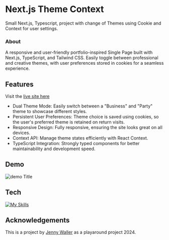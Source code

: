 # Next.js Theme Context

Small Next.js, Typescript, project with change of Themes using Cookie and Context for user settings.

### About

A responsive and user-friendly portfolio-inspired Single Page built with Next.js, TypeScript, and Tailwind CSS. Easily toggle between professional and creative themes, with user preferences stored in cookies for a seamless experience.

## Features

Visit the [live site here](https://next-theme-sooty.vercel.app)

- Dual Theme Mode: Easily switch between a "Business" and "Party" theme to showcase different styles.
- Persistent User Preferences: Theme choice is saved using cookies, so the user's preferred theme is retained on return visits.
- Responsive Design: Fully responsive, ensuring the site looks great on all devices.
- Context API: Manage theme states efficiently with React Context.
- TypeScript Integration: Strongly typed components for better maintainability and development speed.

## Demo

![demo Title](/public/businessParty.gif)

## Tech

[![My Skills](https://skillicons.dev/icons?i=next,typescript,tailwind,vercel,nodejs)](https://skillicons.dev)

## Acknowledgements

This is a project by [Jenny Waller](jen@jenwaller.se) as a playaround project 2024.
